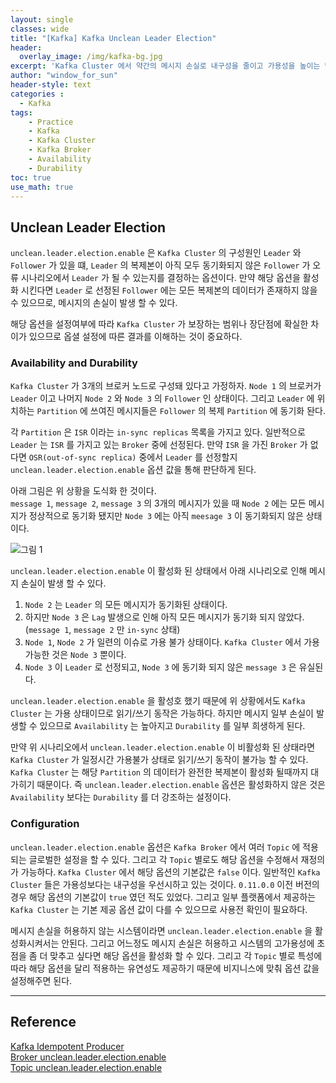 ```yaml
--- 
layout: single
classes: wide
title: "[Kafka] Kafka Unclean Leader Election"
header:
  overlay_image: /img/kafka-bg.jpg
excerpt: 'Kafka Cluster 에서 약간의 메시지 손실로 내구성을 줄이고 가용성을 높이는 방법에 대해 알아보자'
author: "window_for_sun"
header-style: text
categories :
  - Kafka
tags:
    - Practice
    - Kafka
    - Kafka Cluster
    - Kafka Broker
    - Availability
    - Durability
toc: true
use_math: true
---  
```


## Unclean Leader Election
`unclean.leader.election.enable` 은 `Kafka Cluster` 의 구성원인 `Leader` 와 `Follower` 가 있을 떄, 
`Leader` 의 복제본이 아직 모두 동기화되지 않은 `Follower` 가 오류 시나리오에서 `Leader` 가 될 수 있는지를 결정하는 옵션이다. 
만약 해당 옵션을 활성화 시킨다면 `Leader` 로 선정된 `Follower` 에는 모든 복제본의 데이터가 존재하지 않을 수 있으므로, 
메시지의 손실이 발생 할 수 있다.  

해당 옵션을 설정여부에 따라 `Kafka Cluster` 가 보장하는 범위나 장단점에 확실한 차이가 있으므로 
옵셜 설정에 따른 결과를 이해하는 것이 중요하다.  

### Availability and Durability
`Kafka Cluster` 가 3개의 브로커 노드로 구성돼 있다고 가정하자. 
`Node 1` 의 브로커가 `Leader` 이고 나머지 `Node 2` 와 `Node 3` 의 `Follower` 인 상태이다. 
그리고 `Leader` 에 위치하는 `Partition` 에 쓰여진 메시지들은 `Follower` 의 복제 `Partition` 에 동기화 돤다.  

각 `Partition` 은 `ISR` 이라는 `in-sync replicas` 목록을 가지고 있다. 
일반적으로 `Leader` 는 `ISR` 를 가지고 있는 `Broker` 중에 선정된다. 
만약 `ISR` 을 가진 `Broker` 가 없다면 `OSR(out-of-sync replica)` 중에서 `Leader` 를 선정할지
`unclean.leader.election.enable` 옵션 값을 통해 판단하게 된다. 

아래 그림은 위 상황을 도식화 한 것이다.  
`message 1`, `message 2`, `message 3` 의 3개의 메시지가 있을 때 `Node 2` 에는 모든 메시지가 정상적으로 동기화 됐지만 
`Node 3` 에는 아직 `meesage 3` 이 동기화되지 않은 상태이다.  

![그림 1]({{site.baseurl}}/img/kafka/unclean-leader-election-1.drawio.png)


`unclean.leader.election.enable` 이 활성화 된 상태에서 아래 시나리오로 인해 메시지 손실이 발생 할 수 있다.  

1. `Node 2` 는 `Leader` 의 모든 메시지가 동기화된 상태이다. 
2. 하지만 `Node 3` 은 `Lag` 발생으로 인해 아직 모든 메시지가 동기화 되지 않았다. (`message 1`, `message 2` 만 `in-sync` 상태)
3. `Node 1`, `Node 2` 가 일련의 이슈로 가용 불가 상태이다. `Kafka Cluster` 에서 가용 가능한 것은 `Node 3` 뿐이다. 
4. `Node 3` 이 `Leader` 로 선정되고, `Node 3` 에 동기화 되지 않은 `message 3` 은 유실된다.  

`unclean.leader.election.enable` 을 활성호 했기 때문에 위 상황에서도 `Kafka Cluster` 는 가용 상태이므로 읽기/쓰기 동작은 가능하다. 
하지만 메시지 일부 손실이 발생할 수 있으므로 `Availability` 는 높아지고 `Durability` 를 일부 희생하게 된다.  

만약 위 시나리오에서 `unclean.leader.election.enable` 이 비활성화 된 상태라면 `Kafka Cluster` 가 일정시간 가용불가 상태로 읽기/쓰기 동작이 불가능 할 수 있다. 
`Kafka Cluster` 는 해당 `Partition` 의 데이터가 완전한 복제본이 활성화 될때까지 대가히기 때문이다. 
즉 `unclean.leader.election.enable` 옵션은 활성화하지 않은 것은 `Availability` 보다는 `Durability` 를 더 강조하는 설정이다.  

### Configuration
`unclean.leader.election.enable` 옵션은 `Kafka Broker` 에서 여러 `Topic` 에 적용되는 글로벌한 설정을 할 수 있다. 
그리고 각 `Topic` 별로도 해당 옵션을 수정해서 재정의가 가능하다. 
`Kafka Cluster` 에서 해당 옵션의 기본값은 `false` 이다. 
일반적인 `Kafka Cluster` 들은 가용성보다는 내구성을 우선시하고 있는 것이다. 
`0.11.0.0` 이전 버전의 경우 해당 옵션의 기본값이 `true` 였던 적도 있었다. 
그리고 일부 플랫폼에서 제공하는 `Kafka Cluster` 는 기본 제공 옵션 값이 다를 수 있으므로 
사용전 확인이 필요하다.  

메시지 손실을 허용하지 않는 시스템이라면 `unclean.leader.election.enable` 을 활성화시켜서는 안된다. 
그리고 어느정도 메시지 손실은 허용하고 시스템의 고가용성에 초점을 좀 더 맞추고 싶다면 해당 옵션을 활성화 할 수 있다. 
그리고 각 `Topic` 별로 특성에 따라 해당 옵션을 달리 적용하는 유연성도 제공하기 때문에 비지니스에 맞춰 옵션 값을 설정해주면 된다.  



---  
## Reference
[Kafka Idempotent Producer](https://www.lydtechconsulting.com/blog-kafka-idempotent-producer.html)  
[Broker unclean.leader.election.enable](https://docs.confluent.io/platform/current/installation/configuration/broker-configs.html#unclean-leader-election-enable)  
[Topic unclean.leader.election.enable](https://docs.confluent.io/platform/current/installation/configuration/topic-configs.html#unclean-leader-election-enable)  

